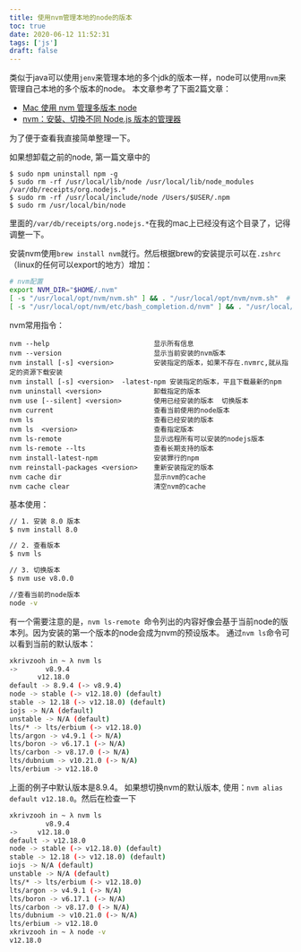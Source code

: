 ```yaml
---
title: 使用nvm管理本地的node的版本
toc: true
date: 2020-06-12 11:52:31
tags: ['js']
draft: false
---
```


类似于java可以使用`jenv`来管理本地的多个jdk的版本一样，node可以使用`nvm`来管理自己本地的多个版本的node。
本文章参考了下面2篇文章：

- [Mac 使用 nvm 管理多版本 node](https://juejin.im/post/5d382a5d6fb9a07edf27874d)
- [nvm：安裝、切換不同 Node.js 版本的管理器](https://titangene.github.io/article/nvm.html)

为了便于查看我直接简单整理一下。

如果想卸载之前的node, 第一篇文章中的
```
$ sudo npm uninstall npm -g
$ sudo rm -rf /usr/local/lib/node /usr/local/lib/node_modules /var/db/receipts/org.nodejs.*
$ sudo rm -rf /usr/local/include/node /Users/$USER/.npm
$ sudo rm /usr/local/bin/node
```
里面的`/var/db/receipts/org.nodejs.*`在我的mac上已经没有这个目录了，记得调整一下。

安装nvm使用`brew install nvm`就行。然后根据brew的安装提示可以在`.zshrc`（linux的任何可以export的地方）增加：
```bash
# nvm配置
export NVM_DIR="$HOME/.nvm"
[ -s "/usr/local/opt/nvm/nvm.sh" ] && . "/usr/local/opt/nvm/nvm.sh"  # This loads nvm
[ -s "/usr/local/opt/nvm/etc/bash_completion.d/nvm" ] && . "/usr/local/opt/nvm/etc/bash_completion.d/nvm"  # This loads nvm bash_completion%
```

nvm常用指令：

```shell
nvm --help                          显示所有信息
nvm --version                       显示当前安装的nvm版本
nvm install [-s] <version>          安装指定的版本，如果不存在.nvmrc,就从指定的资源下载安装
nvm install [-s] <version>  -latest-npm 安装指定的版本，平且下载最新的npm
nvm uninstall <version>             卸载指定的版本
nvm use [--silent] <version>        使用已经安装的版本  切换版本
nvm current                         查看当前使用的node版本
nvm ls                              查看已经安装的版本
nvm ls  <version>                   查看指定版本
nvm ls-remote                       显示远程所有可以安装的nodejs版本
nvm ls-remote --lts                 查看长期支持的版本
nvm install-latest-npm              安装罪行的npm
nvm reinstall-packages <version>    重新安装指定的版本
nvm cache dir                       显示nvm的cache
nvm cache clear                     清空nvm的cache
```

基本使用：
```bash
// 1. 安装 8.0 版本
$ nvm install 8.0

// 2. 查看版本
$ nvm ls

// 3. 切换版本
$ nvm use v8.0.0

//查看当前的node版本
node -v
```

有一个需要注意的是，`nvm ls-remote `命令列出的内容好像会基于当前node的版本列。因为安装的第一个版本的node会成为nvm的预设版本。
通过`nvm ls`命令可以看到当前的默认版本：

```bash
xkrivzooh in ~ λ nvm ls
->       v8.9.4
       v12.18.0
default -> 8.9.4 (-> v8.9.4)
node -> stable (-> v12.18.0) (default)
stable -> 12.18 (-> v12.18.0) (default)
iojs -> N/A (default)
unstable -> N/A (default)
lts/* -> lts/erbium (-> v12.18.0)
lts/argon -> v4.9.1 (-> N/A)
lts/boron -> v6.17.1 (-> N/A)
lts/carbon -> v8.17.0 (-> N/A)
lts/dubnium -> v10.21.0 (-> N/A)
lts/erbium -> v12.18.0
```

上面的例子中默认版本是8.9.4。 如果想切换nvm的默认版本, 使用：`nvm alias default v12.18.0`。然后在检查一下

```bash
xkrivzooh in ~ λ nvm ls
         v8.9.4
->     v12.18.0
default -> v12.18.0
node -> stable (-> v12.18.0) (default)
stable -> 12.18 (-> v12.18.0) (default)
iojs -> N/A (default)
unstable -> N/A (default)
lts/* -> lts/erbium (-> v12.18.0)
lts/argon -> v4.9.1 (-> N/A)
lts/boron -> v6.17.1 (-> N/A)
lts/carbon -> v8.17.0 (-> N/A)
lts/dubnium -> v10.21.0 (-> N/A)
lts/erbium -> v12.18.0
xkrivzooh in ~ λ node -v
v12.18.0
```